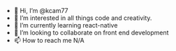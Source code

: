 - 👋 Hi, I’m @kcam77
- 👀 I’m interested in all things code and creativity.
- 🌱 I’m currently learning react-native
- 💞️ I’m looking to collaborate on front end development
- 📫 How to reach me N/A

<!---
kcam77/kcam77 is a ✨ special ✨ repository because its `README.md` (this file) appears on your GitHub profile.
You can click the Preview link to take a look at your changes.
--->
